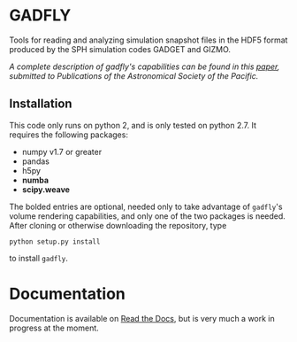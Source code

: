 GADFLY
========

Tools for reading and analyzing simulation snapshot files in the HDF5 format produced by the SPH simulation codes GADGET and GIZMO.

*A complete description of gadfly's capabilities can be found in this [paper](http://arxiv.org/abs/1603.05190), submitted to Publications of the Astronomical Society of the Pacific.*

Installation
------------
This code only runs on python 2, and is only tested on python 2.7. It requires the following packages:

  + numpy v1.7 or greater
  + pandas
  + h5py
  + **numba**
  + **scipy.weave**

The bolded entries are optional, needed only to take advantage of `gadfly`'s volume rendering capabilities, and only one of the two packages is needed. After cloning or otherwise downloading the repository, type 

`python setup.py install`

to install `gadfly`. 

Documentation
=============
Documentation is available on [Read the Docs](http://gadfly.readthedocs.org/en/latest/#), but is very much a work in progress at the moment.
